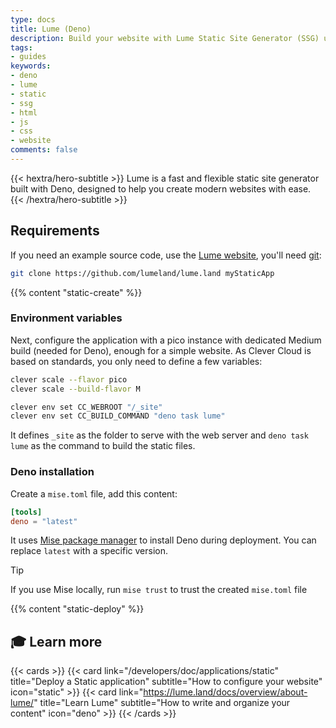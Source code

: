 ```yaml
---
type: docs
title: Lume (Deno)
description: Build your website with Lume Static Site Generator (SSG) using Deno and host it on Clever Cloud. No dedicated runner needed.
tags:
- guides
keywords:
- deno
- lume
- static
- ssg
- html
- js
- css
- website
comments: false
---
```


{{< hextra/hero-subtitle >}}
  Lume is a fast and flexible static site generator built with Deno, designed to help you create modern websites with ease.
{{< /hextra/hero-subtitle >}}

## Requirements

If you need an example source code, use the [Lume website](https://github.com/lumeland/lume.land), you'll need [git](https://git-scm.com/book/en/v2/Getting-Started-Installing-Git):

```bash
git clone https://github.com/lumeland/lume.land myStaticApp
```
{{% content "static-create" %}}

### Environment variables

Next, configure the application with a pico instance with dedicated Medium build (needed for Deno), enough for a simple website. As Clever Cloud is based on standards, you only need to define a few variables:

```bash
clever scale --flavor pico
clever scale --build-flavor M

clever env set CC_WEBROOT "/_site"
clever env set CC_BUILD_COMMAND "deno task lume"
```

It defines `_site` as the folder to serve with the web server and `deno task lume` as the command to build the static files.

### Deno installation

Create a `mise.toml` file, add this content:

```toml {filename="mise.toml"}
[tools]
deno = "latest"
```

It uses [Mise package manager](/developers/doc/reference/reference-environment-variables/#install-tools-with-mise-package-manager) to install Deno during deployment. You can replace `latest` with a specific version.

> [!TIP]
> If you use Mise locally, run `mise trust` to trust the created `mise.toml` file

{{% content "static-deploy" %}}

## 🎓 Learn more

{{< cards >}}
  {{< card link="/developers/doc/applications/static" title="Deploy a Static application" subtitle="How to configure your website" icon="static" >}}
  {{< card link="https://lume.land/docs/overview/about-lume/" title="Learn Lume" subtitle="How to write and organize your content" icon="deno" >}}
{{< /cards >}}
